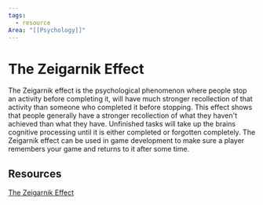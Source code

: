 ```yaml
---
tags:
  - resource
Area: "[[Psychology]]"
---
```


# The Zeigarnik Effect
The Zeigarnik effect is the psychological phenomenon where people stop an activity before completing it, will have much stronger recollection of that activity than someone who completed it before stopping.
This effect shows that people generally have a stronger recollection of what they haven't achieved than what they have. Unfinished tasks will take up the brains cognitive processing until it is either completed or forgotten completely.
The Zeigarnik effect can be used in game development to make sure a player remembers your game and returns to it after some time.

## Resources
[The Zeigarnik Effect](https://www.psychologytoday.com/us/basics/zeigarnik-effect)

